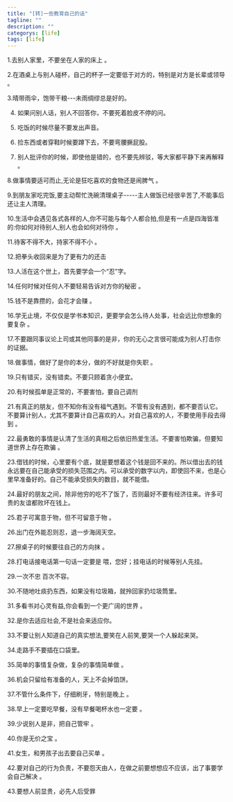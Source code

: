 ```yaml
---
title: "[转]一些教育自己的话"
tagline: ""
description: ""
categorys: [life]
tags: [life]
---
```




1.去别人家里，不要坐在人家的床上 。

2.在酒桌上与别人碰杯，自己的杯子一定要低于对方的，特别是对方是长辈或领导 。

3.晴带雨伞，饱带干粮---未雨绸缪总是好的。 

4. 如果问别人话，别人不回答你，不要死着脸皮不停的问。 

5. 吃饭的时候尽量不要发出声音。 

6. 捡东西或者穿鞋时候要蹲下去，不要弯腰撅屁股。 

7. 别人批评你的时候，即使他是错的，也不要先辨驳，等大家都平静下来再解释 。

8.做事情要适可而止,无论是狂吃喜欢的食物还是闹脾气 。

9.到朋友家吃完饭,要主动帮忙洗碗清理桌子-----主人做饭已经很辛苦了,不能事后还让主人清理。 

10.生活中会遇见各式各样的人,你不可能与每个人都合拍,但是有一点是四海皆准的:你如何对待别人,别人也会如何对待你 。

11.待客不得不大，持家不得不小 。

12.把拳头收回来是为了更有力的还击 

13.人活在这个世上，首先要学会一个“忍”字。 

14.任何时候对任何人不要轻易告诉对方你的秘密 。

15.钱不是靠攒的，会花才会赚 。

16.学无止境，不仅仅是学书本知识，更要学会怎么待人处事，社会远比你想象的要复杂 。

17.不要跟同事议论上司或其他同事的是非，你的无心之言很可能成为别人打击你的证据。 

18.做事情，做好了是你的本分，做的不好就是你失职 。

19.只有错买，没有错卖。不要只顾着贪小便宜。 

20.有时候孤单是正常的，不要害怕，要自己调剂 

21.有真正的朋友，但不知你有没有福气遇到。不管有没有遇到，都不要否认它。不要算计别人，尤其不要算计自己喜欢的人。对自己喜欢的人，不要使用手段去得到 。

22.最勇敢的事情是认清了生活的真相之后依旧热爱生活。不要害怕欺骗，但要知道世界上存在欺骗 。

23.借钱的时候，心里要有个底，就是要想着这个钱是回不来的。所以借出去的钱永远要在自己能承受的损失范围之内。可以承受的数字以内，即使回不来，也是心里早准备好的。自己不能承受损失的数目，就不能借。 

24.最好的朋友之间，除非他穷的吃不了饭了，否则最好不要有经济往来。许多可贵的友谊都败坏在钱上。 

25.君子可寓意于物，但不可留意于物 。

26.出门在外能忍则忍，退一步海阔天空。 

27.擦桌子的时候要往自己的方向抹 。

28.打电话接电话第一句话一定要是 喂，您好；挂电话的时候等别人先挂。 

29.一次不忠 百次不容。 

30.不随地吐痰扔东西，如果没有垃圾箱，就拎回家扔垃圾筒里。 

31.多看书对心灵有益,你会看到一个更广阔的世界 。

32.是你去适应社会,不是社会来适应你。 

33.不要让别人知道自己的真实想法,要笑在人前笑,要哭一个人躲起来哭。 

34.走路手不要插在口袋里。 

35.简单的事情复杂做，复杂的事情简单做 。

36.机会只留给有准备的人，天上不会掉馅饼。 

37.不管什么条件下，仔细刷牙，特别是晚上 。

38.早上一定要吃早餐，没有早餐喝杯水也一定要 。

39.少说别人是非，把自己管牢 。

40.你是无价之宝 。

41.女生，和男孩子出去要自己买单 。

42.要对自己的行为负责，不要怨天由人，在做之前要想想应不应该，出了事要学会自己解决 。

43.要想人前显贵，必先人后受罪